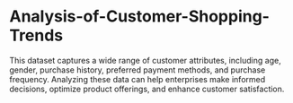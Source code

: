 # Analysis-of-Customer-Shopping-Trends
This dataset captures a wide range of customer attributes, including age, gender, purchase history, preferred payment methods, and purchase frequency. Analyzing these data can help enterprises make informed decisions, optimize product offerings, and enhance customer satisfaction.
